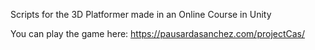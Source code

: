 Scripts for the 3D Platformer made in an Online Course in Unity

You can play the game here: https://pausardasanchez.com/projectCas/
